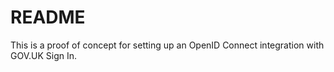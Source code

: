 # README

This is a proof of concept for setting up an OpenID Connect integration with GOV.UK Sign In.
